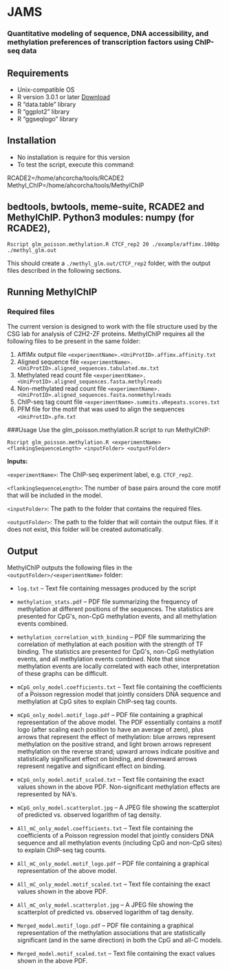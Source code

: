 # JAMS

### Quantitative modeling of sequence, DNA accessibility, and methylation preferences of transcription factors using ChIP-seq data

## Requirements 
- Unix-compatible OS
- R version 3.0.1 or later [Download](http://www.r-project.org/) 
- R “data.table” library
- R “ggplot2” library
- R “ggseqlogo” library

## Installation 
- No installation is require for this version
- To test the script, execute this command: 


RCADE2=/home/ahcorcha/tools/RCADE2
Methyl_ChIP=/home/ahcorcha/tools/MethylChIP
## bedtools, bwtools, meme-suite, RCADE2 and MethylChIP. Python3 modules: numpy (for RCADE2),



>
    Rscript glm_poisson.methylation.R CTCF_rep2 20 ./example/affimx.100bp ./methyl_glm.out
This should create a `./methyl_glm.out/CTCF_rep2` folder, with the output files described in the following sections.

## Running MethylChIP
### Required files
The current version is designed to work with the file structure used by the CSG lab for analysis of C2H2-ZF proteins. MethylChIP requires all the following files to be present in the same folder:

1. AffiMx output file `<experimentName>.<UniProtID>.affimx.affinity.txt`
2. Aligned sequence file `<experimentName>.<UniProtID>.aligned_sequences.tabulated.mx.txt`
3. Methylated read count file `<experimentName>.<UniProtID>.aligned_sequences.fasta.methylreads`
4. Non-methylated read count file `<experimentName>.<UniProtID>.aligned_sequences.fasta.nonmethylreads`
5. ChIP-seq tag count file `<experimentName>.summits.vRepeats.scores.txt`
6. PFM file for the motif that was used to align the sequences `<UniProtID>.pfm.txt`

###Usage
Use the glm_poisson.methylation.R script to run MethylChIP:

    Rscript glm_poisson.methylation.R <experimentName> <flankingSequenceLength> <inputFolder> <outputFolder>

**Inputs:**

`<experimentName>`: The ChIP-seq experiment label, e.g. `CTCF_rep2`.

`<flankingSequenceLength>`: The number of base pairs around the core motif that will be included in the model.

`<inputFolder>`: The path to the folder that contains the required files.

`<outputFolder>`: The path to the folder that will contain the output files. If it does not exist, this folder will be created automatically.

## Output
MethylChIP outputs the following files in the `<outputFolder>/<experimentName>` folder:

- `log.txt` – Text file containing messages produced by the script

- `methylation_stats.pdf` – PDF file summarizing the frequency of methylation at different positions of the sequences. The statistics are presented for CpG's, non-CpG methylation events, and all methylation events combined.

- `methylation_correlation_with_binding` – PDF file summarizing the correlation of methylation at each position with the strength of TF binding. The statistics are presented for CpG's, non-CpG methylation events, and all methylation events combined. Note that since methylation events are locally correlated with each other, interpretation of these graphs can be difficult.

- `mCpG_only_model.coefficients.txt` – Text file containing the coefficients of a Poisson regression model that jointly considers DNA sequence and methylation at CpG sites to explain ChIP-seq tag counts.

- `mCpG_only_model.motif_logo.pdf` – PDF file containing a graphical representation of the above model. The PDF essentially contains a motif logo (after scaling each position to have an average of zero), plus arrows that represent the effect of methylation: blue arrows represent methylation on the positive strand, and light brown arrows represent methylation on the reverse strand; upward arrows indicate positive and statistically significant effect on binding, and downward arrows represent negative and significant effect on binding.

- `mCpG_only_model.motif_scaled.txt` – Text file containing the exact values shown in the above PDF. Non-significant methylation effects are represented by NA's.

- `mCpG_only_model.scatterplot.jpg` – A JPEG file showing the scatterplot of predicted vs. observed logarithm of tag density.

- `All_mC_only_model.coefficients.txt` – Text file containing the coefficients of a Poisson regression model that jointly considers DNA sequence and all methylation events (including CpG and non-CpG sites) to explain ChIP-seq tag counts.

- `All_mC_only_model.motif_logo.pdf` – PDF file containing a graphical representation of the above model.

- `All_mC_only_model.motif_scaled.txt` – Text file containing the exact values shown in the above PDF.

- `All_mC_only_model.scatterplot.jpg` – A JPEG file showing the scatterplot of predicted vs. observed logarithm of tag density.

- `Merged_model.motif_logo.pdf` – PDF file containing a graphical representation of the methylation associations that are statistically significant (and in the same direction) in both the CpG and all-C models.

- `Merged_model.motif_scaled.txt` – Text file containing the exact values shown in the above PDF.
